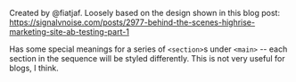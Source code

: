 Created by @fiatjaf. Loosely based on the design shown in this blog post: https://signalvnoise.com/posts/2977-behind-the-scenes-highrise-marketing-site-ab-testing-part-1

Has some special meanings for a series of `<section>`s under `<main>` -- each section in the sequence will be styled differently. This is not very useful for blogs, I think.
